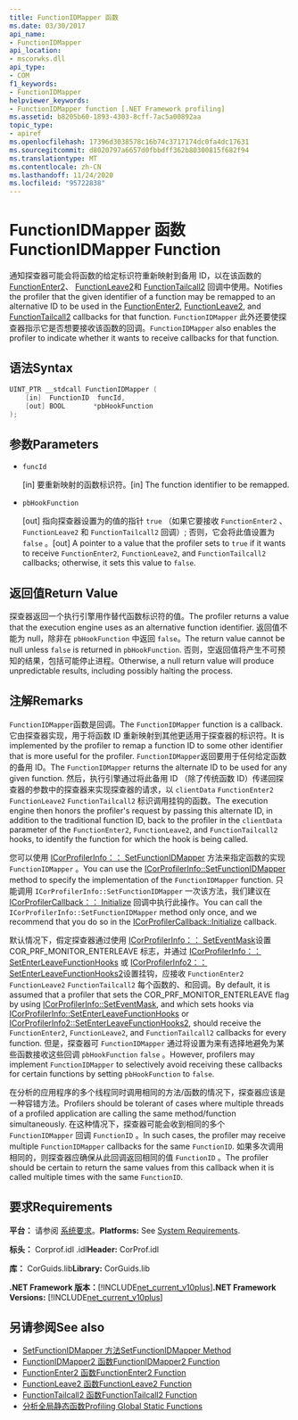 ```yaml
---
title: FunctionIDMapper 函数
ms.date: 03/30/2017
api_name:
- FunctionIDMapper
api_location:
- mscorwks.dll
api_type:
- COM
f1_keywords:
- FunctionIDMapper
helpviewer_keywords:
- FunctionIDMapper function [.NET Framework profiling]
ms.assetid: b8205b60-1893-4303-8cff-7ac5a00892aa
topic_type:
- apiref
ms.openlocfilehash: 17396d3038578c16b74c3717174dc0fa4dc17631
ms.sourcegitcommit: d8020797a6657d0fbbdff362b80300815f682f94
ms.translationtype: MT
ms.contentlocale: zh-CN
ms.lasthandoff: 11/24/2020
ms.locfileid: "95722838"
---
```

# <a name="functionidmapper-function"></a><span data-ttu-id="548f3-102">FunctionIDMapper 函数</span><span class="sxs-lookup"><span data-stu-id="548f3-102">FunctionIDMapper Function</span></span>

<span data-ttu-id="548f3-103">通知探查器可能会将函数的给定标识符重新映射到备用 ID，以在该函数的 [FunctionEnter2](functionenter2-function.md)、 [FunctionLeave2](functionleave2-function.md)和 [FunctionTailcall2](functiontailcall2-function.md) 回调中使用。</span><span class="sxs-lookup"><span data-stu-id="548f3-103">Notifies the profiler that the given identifier of a function may be remapped to an alternative ID to be used in the [FunctionEnter2](functionenter2-function.md), [FunctionLeave2](functionleave2-function.md), and [FunctionTailcall2](functiontailcall2-function.md) callbacks for that function.</span></span> <span data-ttu-id="548f3-104">`FunctionIDMapper` 此外还要使探查器指示它是否想要接收该函数的回调。</span><span class="sxs-lookup"><span data-stu-id="548f3-104">`FunctionIDMapper` also enables the profiler to indicate whether it wants to receive callbacks for that function.</span></span>  
  
## <a name="syntax"></a><span data-ttu-id="548f3-105">语法</span><span class="sxs-lookup"><span data-stu-id="548f3-105">Syntax</span></span>  
  
```cpp  
UINT_PTR __stdcall FunctionIDMapper (  
    [in]  FunctionID  funcId,
    [out] BOOL       *pbHookFunction  
);  
```  
  
## <a name="parameters"></a><span data-ttu-id="548f3-106">参数</span><span class="sxs-lookup"><span data-stu-id="548f3-106">Parameters</span></span>

- `funcId`

  <span data-ttu-id="548f3-107">\[in] 要重新映射的函数标识符。</span><span class="sxs-lookup"><span data-stu-id="548f3-107">\[in] The function identifier to be remapped.</span></span>

- `pbHookFunction`

  <span data-ttu-id="548f3-108">\[out] 指向探查器设置为的值的指针 `true` （如果它要接收 `FunctionEnter2` 、 `FunctionLeave2` 和 `FunctionTailcall2` 回调）; 否则，它会将此值设置为 `false` 。</span><span class="sxs-lookup"><span data-stu-id="548f3-108">\[out] A pointer to a value that the profiler sets to `true` if it wants to receive `FunctionEnter2`, `FunctionLeave2`, and `FunctionTailcall2` callbacks; otherwise, it sets this value to `false`.</span></span>

## <a name="return-value"></a><span data-ttu-id="548f3-109">返回值</span><span class="sxs-lookup"><span data-stu-id="548f3-109">Return Value</span></span>  

 <span data-ttu-id="548f3-110">探查器返回一个执行引擎用作替代函数标识符的值。</span><span class="sxs-lookup"><span data-stu-id="548f3-110">The profiler returns a value that the execution engine uses as an alternative function identifier.</span></span> <span data-ttu-id="548f3-111">返回值不能为 null，除非在 `pbHookFunction` 中返回 `false`。</span><span class="sxs-lookup"><span data-stu-id="548f3-111">The return value cannot be null unless `false` is returned in `pbHookFunction`.</span></span> <span data-ttu-id="548f3-112">否则，空返回值将产生不可预知的结果，包括可能停止进程。</span><span class="sxs-lookup"><span data-stu-id="548f3-112">Otherwise, a null return value will produce unpredictable results, including possibly halting the process.</span></span>  
  
## <a name="remarks"></a><span data-ttu-id="548f3-113">注解</span><span class="sxs-lookup"><span data-stu-id="548f3-113">Remarks</span></span>  

 <span data-ttu-id="548f3-114">`FunctionIDMapper`函数是回调。</span><span class="sxs-lookup"><span data-stu-id="548f3-114">The `FunctionIDMapper` function is a callback.</span></span> <span data-ttu-id="548f3-115">它由探查器实现，用于将函数 ID 重新映射到其他更适用于探查器的标识符。</span><span class="sxs-lookup"><span data-stu-id="548f3-115">It is implemented by the profiler to remap a function ID to some other identifier that is more useful for the profiler.</span></span> <span data-ttu-id="548f3-116">`FunctionIDMapper`返回要用于任何给定函数的备用 ID。</span><span class="sxs-lookup"><span data-stu-id="548f3-116">The `FunctionIDMapper` returns the alternate ID to be used for any given function.</span></span> <span data-ttu-id="548f3-117">然后，执行引擎通过将此备用 ID （除了传统函数 ID）传递回探查器的参数中的探查器来实现探查器的请求，以 `clientData` `FunctionEnter2` `FunctionLeave2` `FunctionTailcall2` 标识调用挂钩的函数。</span><span class="sxs-lookup"><span data-stu-id="548f3-117">The execution engine then honors the profiler's request by passing this alternate ID, in addition to the traditional function ID, back to the profiler in the `clientData` parameter of the `FunctionEnter2`, `FunctionLeave2`, and `FunctionTailcall2` hooks, to identify the function for which the hook is being called.</span></span>  
  
 <span data-ttu-id="548f3-118">您可以使用 [ICorProfilerInfo：： SetFunctionIDMapper](icorprofilerinfo-setfunctionidmapper-method.md) 方法来指定函数的实现 `FunctionIDMapper` 。</span><span class="sxs-lookup"><span data-stu-id="548f3-118">You can use the [ICorProfilerInfo::SetFunctionIDMapper](icorprofilerinfo-setfunctionidmapper-method.md) method to specify the implementation of the `FunctionIDMapper` function.</span></span> <span data-ttu-id="548f3-119">只能调用 `ICorProfilerInfo::SetFunctionIDMapper` 一次该方法，我们建议在 [ICorProfilerCallback：： Initialize](icorprofilercallback-initialize-method.md) 回调中执行此操作。</span><span class="sxs-lookup"><span data-stu-id="548f3-119">You can call the `ICorProfilerInfo::SetFunctionIDMapper` method only once, and we recommend that you do so in the [ICorProfilerCallback::Initialize](icorprofilercallback-initialize-method.md) callback.</span></span>  
  
 <span data-ttu-id="548f3-120">默认情况下，假定探查器通过使用 [ICorProfilerInfo：： SetEventMask](icorprofilerinfo-seteventmask-method.md)设置 COR_PRF_MONITOR_ENTERLEAVE 标志，并通过 [ICorProfilerInfo：： SetEnterLeaveFunctionHooks](icorprofilerinfo-setenterleavefunctionhooks-method.md) 或 [ICorProfilerInfo2：： SetEnterLeaveFunctionHooks2](icorprofilerinfo2-setenterleavefunctionhooks2-method.md)设置挂钩，应接收 `FunctionEnter2` `FunctionLeave2` `FunctionTailcall2` 每个函数的、和回调。</span><span class="sxs-lookup"><span data-stu-id="548f3-120">By default, it is assumed that a profiler that sets the COR_PRF_MONITOR_ENTERLEAVE flag by using [ICorProfilerInfo::SetEventMask](icorprofilerinfo-seteventmask-method.md), and which sets hooks via [ICorProfilerInfo::SetEnterLeaveFunctionHooks](icorprofilerinfo-setenterleavefunctionhooks-method.md) or [ICorProfilerInfo2::SetEnterLeaveFunctionHooks2](icorprofilerinfo2-setenterleavefunctionhooks2-method.md), should receive the `FunctionEnter2`, `FunctionLeave2`, and `FunctionTailcall2` callbacks for every function.</span></span> <span data-ttu-id="548f3-121">但是，探查器可 `FunctionIDMapper` 通过将设置为来有选择地避免为某些函数接收这些回调 `pbHookFunction` `false` 。</span><span class="sxs-lookup"><span data-stu-id="548f3-121">However, profilers may implement `FunctionIDMapper` to selectively avoid receiving these callbacks for certain functions by setting `pbHookFunction` to `false`.</span></span>  
  
 <span data-ttu-id="548f3-122">在分析的应用程序的多个线程同时调用相同的方法/函数的情况下，探查器应该是一种容错方法。</span><span class="sxs-lookup"><span data-stu-id="548f3-122">Profilers should be tolerant of cases where multiple threads of a profiled application are calling the same method/function simultaneously.</span></span> <span data-ttu-id="548f3-123">在这种情况下，探查器可能会收到相同的多个 `FunctionIDMapper` 回调 `FunctionID` 。</span><span class="sxs-lookup"><span data-stu-id="548f3-123">In such cases, the profiler may receive multiple `FunctionIDMapper` callbacks for the same `FunctionID`.</span></span> <span data-ttu-id="548f3-124">如果多次调用相同的，则探查器应确保从此回调返回相同的值 `FunctionID` 。</span><span class="sxs-lookup"><span data-stu-id="548f3-124">The profiler should be certain to return the same values from this callback when it is called multiple times with the same `FunctionID`.</span></span>  
  
## <a name="requirements"></a><span data-ttu-id="548f3-125">要求</span><span class="sxs-lookup"><span data-stu-id="548f3-125">Requirements</span></span>  

 <span data-ttu-id="548f3-126">**平台：** 请参阅 [系统要求](../../get-started/system-requirements.md)。</span><span class="sxs-lookup"><span data-stu-id="548f3-126">**Platforms:** See [System Requirements](../../get-started/system-requirements.md).</span></span>  
  
 <span data-ttu-id="548f3-127">**标头：** Corprof.idl .idl</span><span class="sxs-lookup"><span data-stu-id="548f3-127">**Header:** CorProf.idl</span></span>  
  
 <span data-ttu-id="548f3-128">**库：** CorGuids.lib</span><span class="sxs-lookup"><span data-stu-id="548f3-128">**Library:** CorGuids.lib</span></span>  
  
 <span data-ttu-id="548f3-129">**.NET Framework 版本：**[!INCLUDE[net_current_v10plus](../../../../includes/net-current-v10plus-md.md)]</span><span class="sxs-lookup"><span data-stu-id="548f3-129">**.NET Framework Versions:** [!INCLUDE[net_current_v10plus](../../../../includes/net-current-v10plus-md.md)]</span></span>  
  
## <a name="see-also"></a><span data-ttu-id="548f3-130">另请参阅</span><span class="sxs-lookup"><span data-stu-id="548f3-130">See also</span></span>

- [<span data-ttu-id="548f3-131">SetFunctionIDMapper 方法</span><span class="sxs-lookup"><span data-stu-id="548f3-131">SetFunctionIDMapper Method</span></span>](icorprofilerinfo-setfunctionidmapper-method.md)
- [<span data-ttu-id="548f3-132">FunctionIDMapper2 函数</span><span class="sxs-lookup"><span data-stu-id="548f3-132">FunctionIDMapper2 Function</span></span>](functionidmapper2-function.md)
- [<span data-ttu-id="548f3-133">FunctionEnter2 函数</span><span class="sxs-lookup"><span data-stu-id="548f3-133">FunctionEnter2 Function</span></span>](functionenter2-function.md)
- [<span data-ttu-id="548f3-134">FunctionLeave2 函数</span><span class="sxs-lookup"><span data-stu-id="548f3-134">FunctionLeave2 Function</span></span>](functionleave2-function.md)
- [<span data-ttu-id="548f3-135">FunctionTailcall2 函数</span><span class="sxs-lookup"><span data-stu-id="548f3-135">FunctionTailcall2 Function</span></span>](functiontailcall2-function.md)
- [<span data-ttu-id="548f3-136">分析全局静态函数</span><span class="sxs-lookup"><span data-stu-id="548f3-136">Profiling Global Static Functions</span></span>](profiling-global-static-functions.md)
